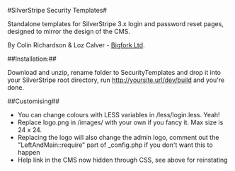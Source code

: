 #SilverStripe Security Templates#

Standalone templates for SilverStripe 3.x login and password reset pages, designed to mirror the design of the CMS.

By Colin Richardson & Loz Calver - [Bigfork Ltd](http://www.bigfork.co.uk/).

##Installation:##

Download and unzip, rename folder to SecurityTemplates and drop it into your SilverStripe root directory, run http://yoursite.url/dev/build and you're done.

##Customising##

* You can change colours with LESS variables in /less/login.less. Yeah!
* Replace logo.png in /images/ with your own if you fancy it. Max size is 24 x 24.
* Replacing the logo will also change the admin logo, comment out the "LeftAndMain::require" part of _config.php if you don't want this to happen
* Help link in the CMS now hidden through CSS, see above for reinstating